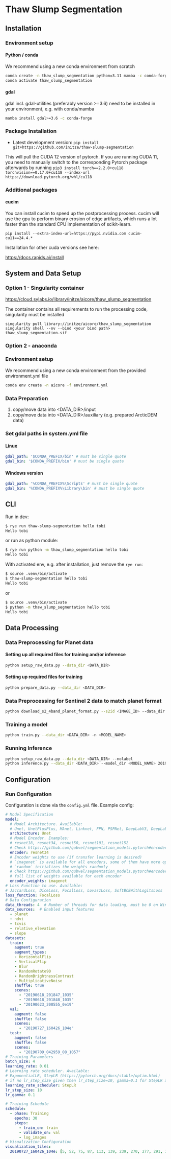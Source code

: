 # Thaw Slump Segmentation

## Installation

### Environment setup

#### Python / conda

We recommend using a new conda environment from scratch

```bash
conda create -n thaw_slump_segmentation python=3.11 mamba -c conda-forge
conda activate thaw_slump_segmentation
```

#### gdal

gdal incl. gdal-utilities (preferably version >=3.6) need to be installed in your environment, e.g. with conda/mamba

```bash
mamba install gdal>=3.6 -c conda-forge
```

### Package Installation

* Latest development version: `pip install git+https://github.com/initze/thaw-slump-segmentation`

This will pull the CUDA 12 version of pytorch. If you are running CUDA 11, you need to manually switch to the corresponding Pytorch package afterwards by running `pip3 install torch==2.2.0+cu118 torchvision==0.17.0+cu118 --index-url https://download.pytorch.org/whl/cu118`

### Additional packages

#### cucim

You can install cucim to speed up the postprocessing process. cucim will use the gpu to perform binary erosion of edge artifacts, which runs a lot faster than the standard CPU implementation of scikit-learn.

`pip install --extra-index-url=https://pypi.nvidia.com cucim-cu11==24.4.*`

Installation for other cuda versions see here:

<https://docs.rapids.ai/install>

## System and Data Setup

### Option 1 - Singularity container

<https://cloud.sylabs.io/library/initze/aicore/thaw_slump_segmentation>

The container contains all requirements to run the processing code, singularity must be installed

```
singularity pull library://initze/aicore/thaw_slump_segmentation
singularity shell --nv --bind <your bind path> thaw_slump_segmentation.sif
```

### Option 2 - anaconda

### Environment setup

We recommend using a new conda environment from the provided environment.yml file

```bash
conda env create -n aicore -f environment.yml
```

### Data Preparation

1. copy/move data into <DATA_DIR>/input
2. copy/move data into <DATA_DIR>/auxiliary (e.g. prepared ArcticDEM data)

### Set gdal paths in system.yml file

#### Linux

```yaml
gdal_path: '$CONDA_PREFIX/bin' # must be single quote
gdal_bin: '$CONDA_PREFIX/bin' # must be single quote
```

#### Windows version

```yaml
gdal_path: '%CONDA_PREFIX%\Scripts' # must be single quote
gdal_bin: '%CONDA_PREFIX%\Library\bin' # must be single quote
```

## CLI

Run in dev:

```sh
$ rye run thaw-slump-segmentation hello tobi
Hello tobi
```

or run as python module:

```sh
$ rye run python -m thaw_slump_segmentation hello tobi
Hello tobi
```

With activated env, e.g. after installation, just remove the `rye run`:

```sh
$ source .venv/bin/activate
$ thaw-slump-segmentation hello tobi
Hello tobi
```

or

```sh
$ source .venv/bin/activate
$ python -m thaw_slump_segmentation hello tobi
Hello tobi
```

## Data Processing

### Data Preprocessing for Planet data

#### Setting up all required files for training and/or inference

```bash
python setup_raw_data.py --data_dir <DATA_DIR>
```

#### Setting up required files for training

```bash
python prepare_data.py --data_dir <DATA_DIR>
```

### Data Preprocessing for Sentinel 2 data to match planet format

```bash
python download_s2_4band_planet_format.py --s2id <IMAGE_ID> --data_dir <DATA_DIR>
```

### Training a model

```bash
python train.py --data_dir <DATA_DIR> -n <MODEL_NAME>
```

### Running Inference

```bash
python setup_raw_data.py --data_dir <DATA_DIR> --nolabel
python inference.py --data_dir <DATA_DIR> --model_dir <MODEL_NAME> 20190727_160426_104e 20190709_042959_08_1057
```

## Configuration

### Run Configuration

Configuration is done via the `config.yml` file. Example config:

```yaml
# Model Specification
model:
  # Model Architecture. Available:
  # Unet, UnetPlusPlus, MAnet, Linknet, FPN, PSPNet, DeepLabV3, DeepLabV3Plus, PAN]
  architecture: Unet
  # Model Encoder. Examples:
  # resnet18, resnet34, resnet50, resnet101, resnet152
  # Check https://github.com/qubvel/segmentation_models.pytorch#encoders for the full list of available encoders
  encoder: resnet34
  # Encoder weights to use (if transfer learning is desired)
  # `imagenet` is available for all encoders, some of them have more options available
  # `random` initializes the weights randomly
  # Check https://github.com/qubvel/segmentation_models.pytorch#encoders for the
  # full list of weights available for each encoder
  encoder_weights: imagenet
# Loss Function to use. Available:
# JaccardLoss, DiceLoss, FocalLoss, LovaszLoss, SoftBCEWithLogitsLoss
loss_function: FocalLoss
# Data Configuration
data_threads: 4  # Number of threads for data loading, must be 0 on Windows
data_sources:  # Enabled input features
  - planet
  - ndvi
  - tcvis
  - relative_elevation
  - slope
datasets:
  train:
    augment: true
    augment_types:
    - HorizontalFlip
    - VerticalFlip
    - Blur
    - RandomRotate90
    - RandomBrightnessContrast
    - MultiplicativeNoise
    shuffle: true
    scenes:
      - "20190618_201847_1035"
      - "20190618_201848_1035"
      - "20190623_200555_0e19"
  val:
    augment: false
    shuffle: false
    scenes:
      - "20190727_160426_104e"
  test:
    augment: false
    shuffle: false
    scenes:
      - "20190709_042959_08_1057"
# Training Parameters
batch_size: 4
learning_rate: 0.01
# Learning rate scheduler. Available:
# ExponentialLR, StepLR (https://pytorch.org/docs/stable/optim.html)
# if no lr_step_size given then lr_step_size=10, gamma=0.1 for StepLR and gamma=0.9 for ExponentialLR
learning_rate_scheduler: StepLR
lr_step_size: 10
lr_gamma: 0.1

# Training Schedule
schedule:
  - phase: Training
    epochs: 30
    steps:
      - train_on: train
      - validate_on: val
      - log_images
# Visualization Configuration
visualization_tiles:
  20190727_160426_104e: [5, 52, 75, 87, 113, 139, 239, 270, 277, 291, 305]

```
